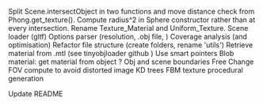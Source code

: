 Split Scene.intersectObject in two functions and move distance check from Phong.get_texture().
Compute radius^2 in Sphere constructor rather than at every intersection.
Rename Texture_Material and Uniform_Texture.
Scene loader (gltf)
Options parser (resolution, .obj file, )
Coverage analysis (and optimisation)
Refactor file structure (create folders, rename 'utils')
Retrieve material from .mtl (see tinyobjloader github )
Use smart pointers
Blob material: get material from object ?
Obj and scene boundaries
Free
Change FOV compute to avoid distorted image
KD trees
FBM texture procedural generation

Update README